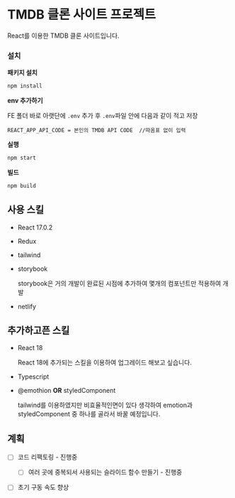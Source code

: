 # TMDB 클론 사이트 프로젝트

React를 이용한 TMDB 클론 사이트입니다.

### 설치

**패키지 설치**

```bash
npm install
```

**env 추가하기**

FE 폴더 바로 아랫단에 `.env` 추가 후 `.env`파일 안에 다음과 같이 적고 저장

```
REACT_APP_API_CODE = 본인의 TMDB API CODE  //따옴표 없이 입력
```

**실행**

```bash
npm start
```

**빌드**

```bash
npm build
```



## 사용 스킬

- React 17.0.2

- Redux

- tailwind

- storybook

  storybook은 거의 개발이 완료된 시점에 추가하여 몇개의 컴포넌트만 적용하여 개발

- netlify



## 추가하고픈 스킬

- React 18

  React 18에 추가되는 스킬을 이용하여 업그레이드 해보고 싶습니다.

- Typescript

- @emothion **OR** styledComponent

  tailwind를 이용하였지만 비효율적인면이 있다 생각하여 emotion과 styledComponent 중 하나를 골라서 바꿀 예정입니다.



## 계획

- [ ] 코드 리팩토링 - 진행중
  - [ ] 여러 곳에 중복되서 사용되는 슬라이드 함수 만들기 - 진행중

- [ ] 초기 구동 속도 향상

